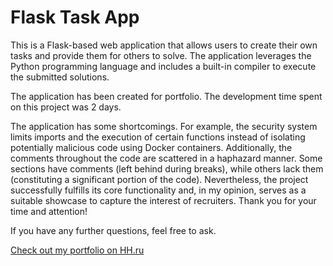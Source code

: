 # Flask Task App

This is a Flask-based web application that allows users to create their own tasks and provide them for others to solve. The application leverages the Python programming language and includes a built-in compiler to execute the submitted solutions.

The application has been created for portfolio. The development time spent on this project was 2 days.

The application has some shortcomings. For example, the security system limits imports and the execution of certain functions instead of isolating potentially malicious code using Docker containers.
Additionally, the comments throughout the code are scattered in a haphazard manner. Some sections have comments (left behind during breaks), while others lack them (constituting a significant portion of the code).
Nevertheless, the project successfully fulfills its core functionality and, in my opinion, serves as a suitable showcase to capture the interest of recruiters. Thank you for your time and attention!

If you have any further questions, feel free to ask.

[Check out my portfolio on HH.ru](https://hh.ru/resume/76f65f38ff08a3876a0039ed1f704f7a5a4c66)
